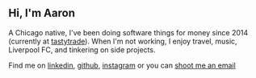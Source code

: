 ## Hi, I'm Aaron

A Chicago native, I've been doing software things for money since 2014 (currently at [tastytrade](https://tastytrade.com)).
When I'm not working, I enjoy travel, music, Liverpool FC, and tinkering on side projects.

Find me on [linkedin](https://www.linkedin.com/in/aaronmamparo/),
[github](https://github.com/amamparo),
[instagram](https://www.instagram.com/aaronmamparo)
or you can [shoot me an email](mailto:aaronmamparo@gmail.com)